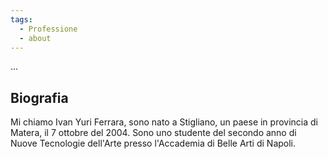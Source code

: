 ```yaml
---
tags:
  - Professione
  - about
---
```


...

## Biografia 

Mi chiamo Ivan Yuri Ferrara, sono nato a Stigliano, un paese in provincia di Matera,
 il 7 ottobre del 2004. 
Sono uno studente del secondo anno di Nuove Tecnologie dell'Arte presso
l'Accademia di Belle Arti di Napoli.